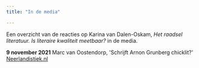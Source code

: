 ```yaml
---
title: "In de media"

---
```


Een overzicht van de reacties op Karina van Dalen-Oskam,  *Het raadsel literatuur. Is literaire kwaliteit meetbaar?* in de media.

**9 november 2021** Marc van Oostendorp, 'Schrijft Arnon Grunberg chicklit?' [Neerlandistiek.nl](https://neerlandistiek.nl/2021/11/schrijft-arnon-grunberg-chicklit/)

